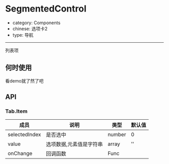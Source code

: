 # SegmentedControl

- category: Components
- chinese: 选项卡2
- type: 导航

---

列表项

## 何时使用

看demo就了然了吧

## API

### Tab.Item
| 成员        | 说明           | 类型               | 默认值       |
|------------|----------------|--------------------|--------------|
| selectedIndex  | 是否选中        | number |  0  |
| value  | 选项数据,元素值是字符串        | array |  ''  |
| onChange    |    回调函数     | Func |    ||
